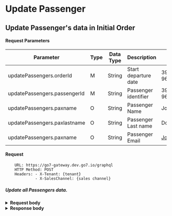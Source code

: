 # Update Passenger

## Update Passenger's data in Initial Order

#### Request Parameters

| Parameter                    | Type | Data Type | Description          | Example                              |
|------------------------------|------|-----------|----------------------|--------------------------------------|
| updatePassengers.orderId     | M    | String    | Start departure date | 395feee0-ce6c-491b-9644-b2c120d868d3 |
| updatePassengers.passengerId | M    | String    | Passenger identifier | 395feee0-ce6c-491b-9644-b2c120d868d3 |
| updatePassengers.paxname     | O    | String    | Passenger Name       | John                                 |
| updatePassengers.paxlastname | O    | String    | Passenger Last name  | Doe                                  |
| updatePassengers.paxname     | O    | String    | Passenger Email      | John.Doe@example.com                 |


#### Request
````shell
    URL: https://go7-gateway.dev.go7.io/graphql
    HTTP Method: POST
    Headers: - X-Tenant: {tenant}
             - X-SalesChannel: {sales channel}
````

##### Update all Passengers data.

<details>
  <summary><b>Request body</b></summary>

````graphql
mutation updatePassengers
(
    $orderId: ID!,
    $passengerId: ID!,
    $paxname: String!,
    $paxlastname: String!,
    $paxemail: String!
)
{
    updatePassengers(
        orderId: $orderId
        request: {
            passengers: [
                {
                    passengerId: $passengerId
                    firstName: $paxname
                    lastName: $paxlastname
                    paxNameGroup: "Fast group"
                    paxAge: 29
                    paxTitle: "MRS"
                    paxPhoneNumber: "+3-8060-111-22-33"
                    paxPhoneCountry: "US"
                    paxEmail: $paxemail
                    genderCode: FEMALE
                    type: ADULT
                    address: {
                        address: "39b"
                        countryCode: "UA"
                        countryName: "Ukraine"
                        city: "Kyiv"
                        postalCode: "01240"
                        street: "Test street lane"
                    }
                    documents: [
                        {
                            paxDocType: "PP"
                            paxDocNumber: "123123"
                            paxDocIssuer: "UA government"
                            paxDocIssueCountry: "UA"
                            paxDocExpiry: "2030-01-01"
                            paxNationality: "UA"
                            paxBirthDate: "1994-02-11"
                            placeOfBirth: "UA"
                        }
                    ]
                }
            ]
        }
    ) {
        orderId
        passengers {
            rph
            passengerId
            firstName
            lastName
            paxNameGroup
            paxAge
            paxTitle
            paxPhoneNumber
            paxPhoneCountry
            paxEmail
            type
            address {
                address
                countryCode
                countryName
                city
                postalCode
                street
            }
            documents {
                paxDocType
                paxDocNumber
                paxDocIssuer
                paxDocIssueCountry
                paxDocExpiry
                paxNationality
                paxBirthDate
            }
            careTaker {
                passengerId
            }
        }
    }
}
````
</details>

<details>
  <summary><b>Response body</b></summary>

````graphql
{
	"data": {
		"order": {
			"orderId": "506df3e6-55eb-4dcc-b9da-9dd7ea0bf946",
			"orderStatus": "DRAFT",
			"tenant": "polar",
			"items": [
				{
					"guarantee": {
						"externalOrderId": "55600796",
						"recordLocator": "5957F982",
						"guarantee": {
							"guaranteeId": "64f01f5f-54d0-444a-83f0-a956f6658f64",
							"status": "SUCCEEDED",
							"paymentTimeLimit": "2025-02-28T15:43Z",
							"ticketingTimeLimit": "2025-03-01T15:23Z"
						}
					}
				}
			]
		}
	}
}
````
</details>
